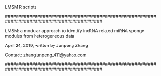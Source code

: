 LMSM R scripts

############################################################################################

LMSM: a modular approach to identify lncRNA related miRNA sponge modules from heterogeneous data

April 24, 2019, written by Junpeng Zhang

Contact: zhangjunpeng_411@yahoo.com

############################################################################################
